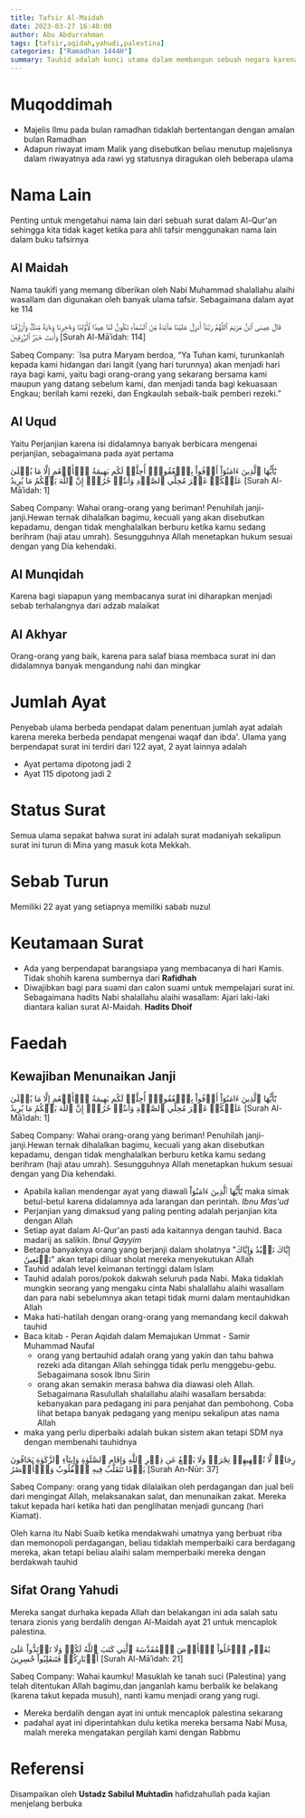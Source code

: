 ```yaml
---
title: Tafsir Al-Maidah
date: 2023-03-27 16:40:00
author: Abu Abdurrahman 
tags: [tafsir,aqidah,yahudi,palestina]
categories: ["Ramadhan 1444H"]
summary: Tauhid adalah kunci utama dalam membangun sebuah negara karena tauhid bisa memperbaiki kualitas SDM.
---
```


# Muqoddimah

- Majelis Ilmu pada bulan ramadhan tidaklah bertentangan dengan amalan bulan Ramadhan
- Adapun riwayat imam Malik yang disebutkan beliau menutup majelisnya dalam riwayatnya ada rawi yg statusnya diragukan oleh beberapa ulama

# Nama Lain

Penting untuk mengetahui nama lain dari sebuah surat dalam Al-Qur'an sehingga kita tidak kaget ketika para ahli tafsir menggunakan nama lain dalam buku tafsirnya

## Al Maidah 

Nama taukifi yang memang diberikan oleh Nabi Muhammad shalallahu alaihi wasallam dan digunakan oleh banyak ulama tafsir. Sebagaimana dalam ayat ke 114

قَالَ عِيسَى ٱبۡنُ مَرۡيَمَ ٱللَّهُمَّ رَبَّنَآ أَنزِلۡ عَلَيۡنَا مَآئِدَةٗ مِّنَ ٱلسَّمَآءِ تَكُونُ لَنَا عِيدٗا لِّأَوَّلِنَا وَءَاخِرِنَا وَءَايَةٗ مِّنكَۖ وَٱرۡزُقۡنَا وَأَنتَ خَيۡرُ ٱلرَّٰزِقِينَ
[Surah Al-Māʾidah: 114]

Sabeq Company:
`Isa putra Maryam berdoa, “Ya Tuhan kami, turunkanlah kepada kami hidangan dari langit (yang hari turunnya) akan menjadi hari raya bagi kami, yaitu bagi orang-orang yang sekarang bersama kami maupun yang datang sebelum kami, dan menjadi tanda bagi kekuasaan Engkau; berilah kami rezeki, dan Engkaulah sebaik-baik pemberi rezeki.”

## Al Uqud

Yaitu Perjanjian karena isi didalamnya banyak berbicara mengenai perjanjian, sebagaimana pada ayat pertama 

يَٰٓأَيُّهَا ٱلَّذِينَ ءَامَنُوٓاْ أَوۡفُواْ بِٱلۡعُقُودِۚ أُحِلَّتۡ لَكُم بَهِيمَةُ ٱلۡأَنۡعَٰمِ إِلَّا مَا يُتۡلَىٰ عَلَيۡكُمۡ غَيۡرَ مُحِلِّي ٱلصَّيۡدِ وَأَنتُمۡ حُرُمٌۗ إِنَّ ٱللَّهَ يَحۡكُمُ مَا يُرِيدُ
[Surah Al-Māʾidah: 1]

Sabeq Company:
Wahai orang-orang yang beriman! Penuhilah janji-janji.Hewan ternak dihalalkan bagimu, kecuali yang akan disebutkan kepadamu, dengan tidak menghalalkan berburu ketika kamu sedang berihram (haji atau umrah). Sesungguhnya Allah menetapkan hukum sesuai dengan yang Dia kehendaki.

## Al Munqidah

Karena bagi siapapun yang membacanya surat ini diharapkan menjadi sebab terhalangnya dari adzab malaikat

## Al Akhyar

Orang-orang yang baik, karena para salaf biasa membaca surat ini dan didalamnya banyak mengandung nahi dan mingkar

# Jumlah Ayat

Penyebab ulama berbeda pendapat dalam penentuan jumlah ayat adalah karena mereka berbeda pendapat mengenai waqaf dan ibda'. Ulama yang berpendapat surat ini terdiri dari 122 ayat, 2 ayat lainnya adalah
- Ayat pertama dipotong jadi 2
- Ayat 115 dipotong jadi 2

# Status Surat

Semua ulama sepakat bahwa surat ini adalah surat madaniyah sekalipun surat ini turun di Mina yang masuk kota Mekkah.

# Sebab Turun

Memiliki 22 ayat yang setiapnya memiliki sabab nuzul

# Keutamaan Surat

- Ada yang berpendapat barangsiapa yang membacanya di hari Kamis. Tidak shohih karena sumbernya dari **Rafidhah**
- Diwajibkan bagi para suami dan calon suami untuk mempelajari surat ini. Sebagaimana hadits Nabi shalallahu alaihi wasallam: Ajari laki-laki diantara kalian surat Al-Maidah. **Hadits Dhoif**

# Faedah

## Kewajiban Menunaikan Janji

يَٰٓأَيُّهَا ٱلَّذِينَ ءَامَنُوٓاْ أَوۡفُواْ بِٱلۡعُقُودِۚ أُحِلَّتۡ لَكُم بَهِيمَةُ ٱلۡأَنۡعَٰمِ إِلَّا مَا يُتۡلَىٰ عَلَيۡكُمۡ غَيۡرَ مُحِلِّي ٱلصَّيۡدِ وَأَنتُمۡ حُرُمٌۗ إِنَّ ٱللَّهَ يَحۡكُمُ مَا يُرِيدُ
[Surah Al-Māʾidah: 1]

Sabeq Company:
Wahai orang-orang yang beriman! Penuhilah janji-janji.Hewan ternak dihalalkan bagimu, kecuali yang akan disebutkan kepadamu, dengan tidak menghalalkan berburu ketika kamu sedang berihram (haji atau umrah). Sesungguhnya Allah menetapkan hukum sesuai dengan yang Dia kehendaki.

- Apabila kalian mendengar ayat yang diawali يَٰٓأَيُّهَا ٱلَّذِينَ ءَامَنُوٓاْ maka simak betul-betul karena didalamnya ada larangan dan perintah. *Ibnu Mas'ud*
- Perjanjian yang dimaksud yang paling penting adalah perjanjian kita dengan Allah
- Setiap ayat dalam Al-Qur'an pasti ada kaitannya dengan tauhid. Baca madarij as salikin. *Ibnul Qayyim*
- Betapa banyaknya orang yang berjanji dalam sholatnya "إِیَّاكَ نَعۡبُدُ وَإِیَّاكَ نَسۡتَعِینُ" akan tetapi diluar sholat mereka menyekutukan Allah
- Tauhid adalah level keimanan tertinggi dalam Islam
- Tauhid adalah poros/pokok dakwah seluruh pada Nabi. Maka tidaklah mungkin seorang yang mengaku cinta Nabi shalallahu alaihi wasallam dan para nabi sebelumnya akan tetapi tidak murni dalam mentauhidkan Allah
- Maka hati-hatilah dengan orang-orang yang memandang kecil dakwah tauhid 
- Baca kitab - Peran Aqidah dalam Memajukan Ummat - Samir Muhammad Naufal
  - orang yang bertauhid adalah orang yang yakin dan tahu bahwa rezeki ada ditangan Allah sehingga tidak perlu menggebu-gebu. Sebagaimana sosok Ibnu Sirin
  - orang akan semakin merasa bahwa dia diawasi oleh Allah. Sebagaimana Rasulullah shalallahu alaihi wasallam bersabda: kebanyakan para pedagang ini para penjahat dan pembohong. Coba lihat betapa banyak pedagang yang menipu sekalipun atas nama Allah
- maka yang perlu diperbaiki adalah bukan sistem akan tetapi SDM nya dengan membenahi tauhidnya

رِجَالٞ لَّا تُلۡهِيهِمۡ تِجَٰرَةٞ وَلَا بَيۡعٌ عَن ذِكۡرِ ٱللَّهِ وَإِقَامِ ٱلصَّلَوٰةِ وَإِيتَآءِ ٱلزَّكَوٰةِ يَخَافُونَ يَوۡمٗا تَتَقَلَّبُ فِيهِ ٱلۡقُلُوبُ وَٱلۡأَبۡصَٰرُ
[Surah An-Nūr: 37]

Sabeq Company:
orang yang tidak dilalaikan oleh perdagangan dan jual beli dari mengingat Allah, melaksanakan salat, dan menunaikan zakat. Mereka takut kepada hari ketika hati dan penglihatan menjadi guncang (hari Kiamat).

Oleh karna itu Nabi Suaib ketika mendakwahi umatnya yang berbuat riba dan memonopoli perdagangan, beliau tidaklah memperbaiki cara berdagang mereka, akan tetapi beliau alaihi salam memperbaiki mereka dengan berdakwah tauhid

## Sifat Orang Yahudi

Mereka sangat durhaka kepada Allah dan belakangan ini ada salah satu tenara zionis yang berdalih dengan Al-Maidah ayat 21 untuk mencaplok palestina.

يَٰقَوۡمِ ٱدۡخُلُواْ ٱلۡأَرۡضَ ٱلۡمُقَدَّسَةَ ٱلَّتِي كَتَبَ ٱللَّهُ لَكُمۡ وَلَا تَرۡتَدُّواْ عَلَىٰٓ أَدۡبَارِكُمۡ فَتَنقَلِبُواْ خَٰسِرِينَ
[Surah Al-Māʾidah: 21]

Sabeq Company:
Wahai kaumku! Masuklah ke tanah suci (Palestina) yang telah ditentukan Allah bagimu,dan janganlah kamu berbalik ke belakang (karena takut kepada musuh), nanti kamu menjadi orang yang rugi.

- Mereka berdalih dengan ayat ini untuk mencaplok palestina sekarang
- padahal ayat ini diperintahkan dulu ketika mereka bersama Nabi Musa, malah mereka mengatakan pergilah kami dengan Rabbmu

# Referensi

Disampaikan oleh **Ustadz Sabilul Muhtadin** hafidzahullah pada kajian menjelang berbuka 